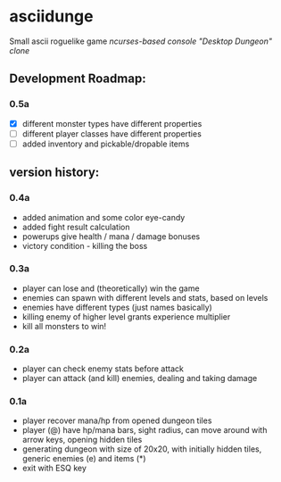 # asciidunge
Small ascii roguelike game
*ncurses-based console "Desktop Dungeon" clone*

## Development Roadmap:

### 0.5a
- [x] different monster types have different properties
- [ ] different player classes have different properties
- [ ] added inventory and pickable/dropable items

## version history:

### 0.4a
* added animation and some color eye-candy
* added fight result calculation
* powerups give health / mana / damage bonuses
* victory condition - killing the boss

### 0.3a
* player can lose and (theoretically) win the game
* enemies can spawn with different levels and stats, based on levels
* enemies have different types (just names basically)
* killing enemy of higher level grants experience multiplier
* kill all monsters to win!

### 0.2a
* player can check enemy stats before attack
* player can attack (and kill) enemies, dealing and taking damage

### 0.1a
* player recover mana/hp from opened dungeon tiles
* player (@) have hp/mana bars, sight radius, can move around with arrow keys, opening hidden tiles
* generating dungeon with size of 20x20, with initially hidden tiles, generic enemies (e) and items (*)
* exit with ESQ key
